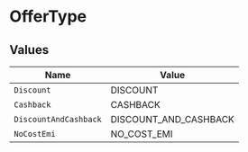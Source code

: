 # OfferType


## Values

| Name                  | Value                 |
| --------------------- | --------------------- |
| `Discount`            | DISCOUNT              |
| `Cashback`            | CASHBACK              |
| `DiscountAndCashback` | DISCOUNT_AND_CASHBACK |
| `NoCostEmi`           | NO_COST_EMI           |